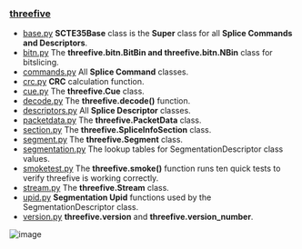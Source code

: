 ### [threefive](https://github.com/futzu/SCTE35-threefive/) 

* [base.py](https://github.com/futzu/SCTE35-threefive/blob/master/threefive/base.py)   __SCTE35Base__ class is the __Super__ class for all __Splice Commands and Descriptors__. 
* [bitn.py](https://github.com/futzu/SCTE35-threefive/blob/master/threefive/bitn.py)   The __threefive.bitn.BitBin and threefive.bitn.NBin__ class for bitslicing. 
* [commands.py](https://github.com/futzu/SCTE35-threefive/blob/master/threefive/commands.py)  All __Splice Command__ classes.
* [crc.py](https://github.com/futzu/scte35-threefive/blob/master/threefive/crc.py) __CRC__ calculation function.
* [cue.py](https://github.com/futzu/SCTE35-threefive/blob/master/threefive/cue.py)   The __threefive.Cue__ class.
* [decode.py](https://github.com/futzu/SCTE35-threefive/blob/master/threefive/decode.py)   The __threefive.decode()__ function.
* [descriptors.py](https://github.com/futzu/SCTE35-threefive/blob/master/threefive/descriptors.py)   All __Splice Descriptor__ classes.
* [packetdata.py](https://github.com/futzu/threefive/blob/master/threefive/packetdata.py) The __threefive.PacketData__ class.
* [section.py](https://github.com/futzu/SCTE35-threefive/blob/master/threefive/section.py)   The __threefive.SpliceInfoSection__ class.
* [segment.py](https://github.com/futzu/SCTE35-threefive/blob/master/threefive/segment.py) The __threefive.Segment__ class.
* [segmentation.py](https://github.com/futzu/SCTE35-threefive/blob/master/threefive/segmentation.py)   The lookup tables for SegmentationDescriptor class values.
* [smoketest.py](https://github.com/futzu/threefive/blob/master/threefive/smoketest.py) The __threefive.smoke()__ function runs ten quick tests to verify threefive is working correctly.
* [stream.py](https://github.com/futzu/SCTE35-threefive/blob/master/threefive/stream.py)   The __threefive.Stream__ class.
* [upid.py](https://github.com/futzu/SCTE35-threefive/blob/master/threefive/upid.py)   __Segmentation Upid__ functions used by the SegmentationDescriptor class.  
* [version.py](https://github.com/futzu/SCTE35-threefive/blob/master/threefive/version.py)  __threefive.version__ and __threefive.version_number__.














![image](https://user-images.githubusercontent.com/52701496/180621223-d570b15b-b539-43dd-acc0-403033bb8107.png)
